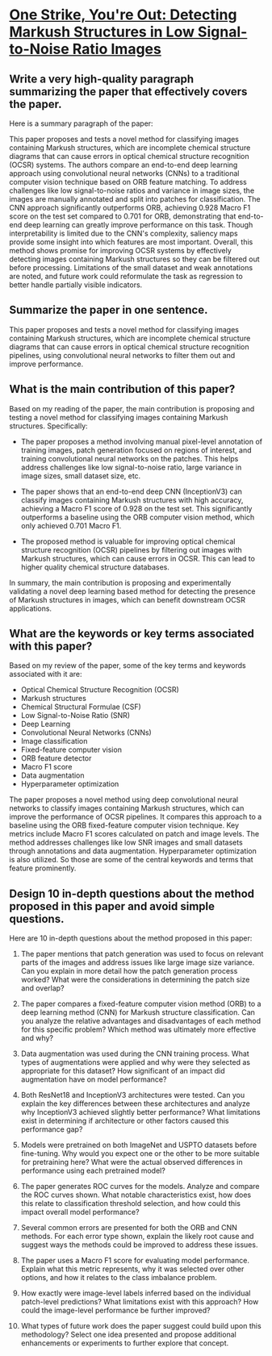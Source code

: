 # [One Strike, You're Out: Detecting Markush Structures in Low   Signal-to-Noise Ratio Images](https://arxiv.org/abs/2311.14633)

## Write a very high-quality paragraph summarizing the paper that effectively covers the paper.

 Here is a summary paragraph of the paper:

This paper proposes and tests a novel method for classifying images containing Markush structures, which are incomplete chemical structure diagrams that can cause errors in optical chemical structure recognition (OCSR) systems. The authors compare an end-to-end deep learning approach using convolutional neural networks (CNNs) to a traditional computer vision technique based on ORB feature matching. To address challenges like low signal-to-noise ratios and variance in image sizes, the images are manually annotated and split into patches for classification. The CNN approach significantly outperforms ORB, achieving 0.928 Macro F1 score on the test set compared to 0.701 for ORB, demonstrating that end-to-end deep learning can greatly improve performance on this task. Though interpretability is limited due to the CNN's complexity, saliency maps provide some insight into which features are most important. Overall, this method shows promise for improving OCSR systems by effectively detecting images containing Markush structures so they can be filtered out before processing. Limitations of the small dataset and weak annotations are noted, and future work could reformulate the task as regression to better handle partially visible indicators.


## Summarize the paper in one sentence.

 This paper proposes and tests a novel method for classifying images containing Markush structures, which are incomplete chemical structure diagrams that can cause errors in optical chemical structure recognition pipelines, using convolutional neural networks to filter them out and improve performance.


## What is the main contribution of this paper?

 Based on my reading of the paper, the main contribution is proposing and testing a novel method for classifying images containing Markush structures. Specifically:

- The paper proposes a method involving manual pixel-level annotation of training images, patch generation focused on regions of interest, and training convolutional neural networks on the patches. This helps address challenges like low signal-to-noise ratio, large variance in image sizes, small dataset size, etc.

- The paper shows that an end-to-end deep CNN (InceptionV3) can classify images containing Markush structures with high accuracy, achieving a Macro F1 score of 0.928 on the test set. This significantly outperforms a baseline using the ORB computer vision method, which only achieved 0.701 Macro F1.

- The proposed method is valuable for improving optical chemical structure recognition (OCSR) pipelines by filtering out images with Markush structures, which can cause errors in OCSR. This can lead to higher quality chemical structure databases.

In summary, the main contribution is proposing and experimentally validating a novel deep learning based method for detecting the presence of Markush structures in images, which can benefit downstream OCSR applications.


## What are the keywords or key terms associated with this paper?

 Based on my review of the paper, some of the key terms and keywords associated with it are:

- Optical Chemical Structure Recognition (OCSR)
- Markush structures
- Chemical Structural Formulae (CSF)
- Low Signal-to-Noise Ratio (SNR) 
- Deep Learning
- Convolutional Neural Networks (CNNs)
- Image classification
- Fixed-feature computer vision
- ORB feature detector
- Macro F1 score
- Data augmentation
- Hyperparameter optimization

The paper proposes a novel method using deep convolutional neural networks to classify images containing Markush structures, which can improve the performance of OCSR pipelines. It compares this approach to a baseline using the ORB fixed-feature computer vision technique. Key metrics include Macro F1 scores calculated on patch and image levels. The method addresses challenges like low SNR images and small datasets through annotations and data augmentation. Hyperparameter optimization is also utilized. So those are some of the central keywords and terms that feature prominently.


## Design 10 in-depth questions about the method proposed in this paper and avoid simple questions.

 Here are 10 in-depth questions about the method proposed in this paper:

1. The paper mentions that patch generation was used to focus on relevant parts of the images and address issues like large image size variance. Can you explain in more detail how the patch generation process worked? What were the considerations in determining the patch size and overlap? 

2. The paper compares a fixed-feature computer vision method (ORB) to a deep learning method (CNN) for Markush structure classification. Can you analyze the relative advantages and disadvantages of each method for this specific problem? Which method was ultimately more effective and why?

3. Data augmentation was used during the CNN training process. What types of augmentations were applied and why were they selected as appropriate for this dataset? How significant of an impact did augmentation have on model performance?

4. Both ResNet18 and InceptionV3 architectures were tested. Can you explain the key differences between these architectures and analyze why InceptionV3 achieved slightly better performance? What limitations exist in determining if architecture or other factors caused this performance gap?

5. Models were pretrained on both ImageNet and USPTO datasets before fine-tuning. Why would you expect one or the other to be more suitable for pretraining here? What were the actual observed differences in performance using each pretrained model?

6. The paper generates ROC curves for the models. Analyze and compare the ROC curves shown. What notable characteristics exist, how does this relate to classification threshold selection, and how could this impact overall model performance? 

7. Several common errors are presented for both the ORB and CNN methods. For each error type shown, explain the likely root cause and suggest ways the methods could be improved to address these issues.  

8. The paper uses a Macro F1 score for evaluating model performance. Explain what this metric represents, why it was selected over other options, and how it relates to the class imbalance problem.

9. How exactly were image-level labels inferred based on the individual patch-level predictions? What limitations exist with this approach? How could the image-level performance be further improved?

10. What types of future work does the paper suggest could build upon this methodology? Select one idea presented and propose additional enhancements or experiments to further explore that concept.
